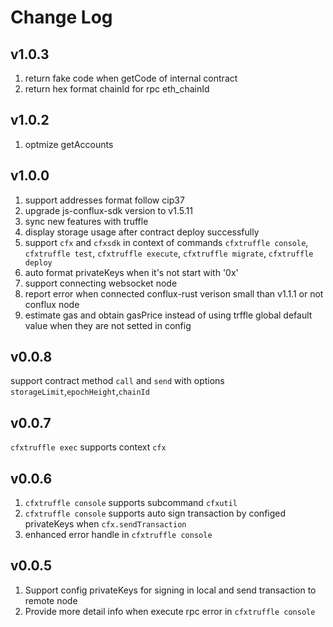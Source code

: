 
# Change Log
## v1.0.3
1. return fake code when getCode of internal contract
2. return hex format chainId for rpc eth_chainId
## v1.0.2
1. optmize getAccounts
## v1.0.0
1. support addresses format follow cip37
2. upgrade js-conflux-sdk version to v1.5.11
3. sync new features with truffle
4. display storage usage after contract deploy successfully
5. support `cfx` and `cfxsdk` in context of commands `cfxtruffle console`, `cfxtruffle test`, `cfxtruffle execute`, `cfxtruffle migrate`, `cfxtruffle deploy`
6. auto format privateKeys when it's not start with '0x'
7. support connecting websocket node
8. report error when connected conflux-rust verison small than v1.1.1 or not conflux node
9. estimate gas and obtain gasPrice instead of using trffle global default value when they are not setted in config

## v0.0.8
support contract method `call` and `send` with options `storageLimit`,`epochHeight`,`chainId`

## v0.0.7
`cfxtruffle exec` supports context `cfx`

## v0.0.6
1. `cfxtruffle console` supports subcommand `cfxutil`
2. `cfxtruffle console` supports auto sign transaction by configed privateKeys when `cfx.sendTransaction`
3. enhanced error handle in `cfxtruffle console`

## v0.0.5
1. Support config privateKeys for signing in local and send transaction to remote node
2. Provide more detail info when execute rpc error in `cfxtruffle console`
